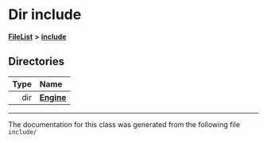 

# Dir include



[**FileList**](files.md) **>** [**include**](dir_d44c64559bbebec7f509842c48db8b23.md)














## Directories

| Type | Name |
| ---: | :--- |
| dir | [**Engine**](dir_7dd3fffce23fd825de4eb623b113c1bd.md) <br> |

























































------------------------------
The documentation for this class was generated from the following file `include/`

